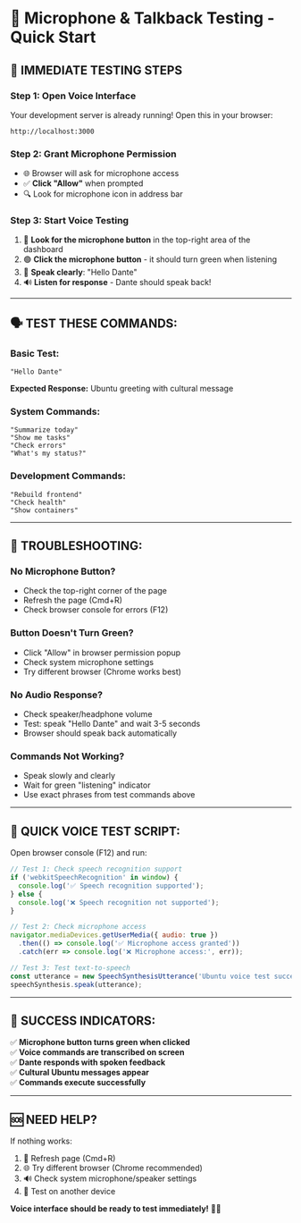 # 🎤 Microphone & Talkback Testing - Quick Start

## 🚀 **IMMEDIATE TESTING STEPS**

### **Step 1: Open Voice Interface**
Your development server is already running! Open this in your browser:
```
http://localhost:3000
```

### **Step 2: Grant Microphone Permission** 
- 🌐 Browser will ask for microphone access
- ✅ **Click "Allow"** when prompted
- 🔍 Look for microphone icon in address bar

### **Step 3: Start Voice Testing**
1. 🎤 **Look for the microphone button** in the top-right area of the dashboard
2. 🟢 **Click the microphone button** - it should turn green when listening
3. 📢 **Speak clearly**: "Hello Dante"
4. 🔊 **Listen for response** - Dante should speak back!

---

## 🗣️ **TEST THESE COMMANDS:**

### **Basic Test:**
```
"Hello Dante"
```
**Expected Response:** Ubuntu greeting with cultural message

### **System Commands:**
```
"Summarize today"
"Show me tasks" 
"Check errors"
"What's my status?"
```

### **Development Commands:**
```
"Rebuild frontend"
"Check health"
"Show containers"
```

---

## 🔧 **TROUBLESHOOTING:**

### **No Microphone Button?**
- Check the top-right corner of the page
- Refresh the page (Cmd+R)
- Check browser console for errors (F12)

### **Button Doesn't Turn Green?**
- Click "Allow" in browser permission popup
- Check system microphone settings
- Try different browser (Chrome works best)

### **No Audio Response?**
- Check speaker/headphone volume
- Test: speak "Hello Dante" and wait 3-5 seconds
- Browser should speak back automatically

### **Commands Not Working?**
- Speak slowly and clearly
- Wait for green "listening" indicator
- Use exact phrases from test commands above

---

## 🎯 **QUICK VOICE TEST SCRIPT:**

Open browser console (F12) and run:
```javascript
// Test 1: Check speech recognition support
if ('webkitSpeechRecognition' in window) {
  console.log('✅ Speech recognition supported');
} else {
  console.log('❌ Speech recognition not supported');
}

// Test 2: Check microphone access
navigator.mediaDevices.getUserMedia({ audio: true })
  .then(() => console.log('✅ Microphone access granted'))
  .catch(err => console.log('❌ Microphone access:', err));

// Test 3: Test text-to-speech
const utterance = new SpeechSynthesisUtterance('Ubuntu voice test successful!');
speechSynthesis.speak(utterance);
```

---

## 🎉 **SUCCESS INDICATORS:**

✅ **Microphone button turns green when clicked**  
✅ **Voice commands are transcribed on screen**  
✅ **Dante responds with spoken feedback**  
✅ **Cultural Ubuntu messages appear**  
✅ **Commands execute successfully**

---

## 🆘 **NEED HELP?**

If nothing works:
1. 🔄 Refresh page (Cmd+R)
2. 🌐 Try different browser (Chrome recommended)
3. 🔊 Check system microphone/speaker settings
4. 📱 Test on another device

**Voice interface should be ready to test immediately!** 🎤✨